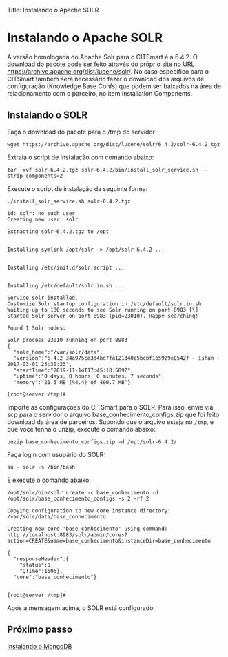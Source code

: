 Title: Instalando o Apache SOLR

# Instalando o Apache SOLR

A versão homologada do Apache Solr para o CITSmart é a 6.4.2. O download do pacote pode ser feito através do próprio site no URL https://archive.apache.org/dist/lucene/solr/. No caso específico para o CITSmart também será necessário fazer o download dos arquivos de configuração (Knowledge Base Confs) que podem ser baixados na área de relacionamento com o parceiro, no item Installation Components.

## Instalando o SOLR

Faça o download do pacote para o /tmp do servidor

``` shell
wget https://archive.apache.org/dist/lucene/solr/6.4.2/solr-6.4.2.tgz
```
Extraia o script de instalação com comando abaixo:

``` shell
tar -xvf solr-6.4.2.tgz solr-6.4.2/bin/install_solr_service.sh --strip-components=2
```
Execute o script de instalação da seguinte forma:

``` shell
./install_solr_service.sh solr-6.4.2.tgz
```

``` shell
id: solr: no such user
Creating new user: solr

Extracting solr-6.4.2.tgz to /opt


Installing symlink /opt/solr -> /opt/solr-6.4.2 ...


Installing /etc/init.d/solr script ...


Installing /etc/default/solr.in.sh ...

Service solr installed.
Customize Solr startup configuration in /etc/default/solr.in.sh
Waiting up to 180 seconds to see Solr running on port 8983 [\]
Started Solr server on port 8983 (pid=23010). Happy searching!

Found 1 Solr nodes:

Solr process 23010 running on port 8983
{
  "solr_home":"/var/solr/data",
  "version":"6.4.2 34a975ca3d4bd7fa121340e5bcbf165929e0542f - ishan - 2017-03-01 23:30:23",
  "startTime":"2019-11-14T17:45:18.589Z",
  "uptime":"0 days, 0 hours, 0 minutes, 7 seconds",
  "memory":"21.5 MB (%4.4) of 490.7 MB"}

[root@server /tmp]#

```
Importe as configurações do CITSmart para o SOLR. Para isso, envie via scp  para o servidor o arquivo base_conhecimento_configs.zip que foi feito download da área de parceiros. Supondo que o arquivo esteja no `/tmp`, e que você tenha o unzip, execute o comando abaixo:

``` shell
unzip base_conhecimento_configs.zip -d /opt/solr-6.4.2/
```
Faça login com usupário do SOLR:

``` shell
su - solr -s /bin/bash
```
E execute o comando abaixo:

``` shell
/opt/solr/bin/solr create -c base_conhecimento -d /opt/solr/base_conhecimento_configs -s 2 -rf 2
```
``` shell
Copying configuration to new core instance directory:
/var/solr/data/base_conhecimento

Creating new core 'base_conhecimento' using command:
http://localhost:8983/solr/admin/cores?action=CREATE&name=base_conhecimento&instanceDir=base_conhecimento

{
  "responseHeader":{
    "status":0,
    "QTime":1606},
  "core":"base_conhecimento"}


[root@server /tmp]#

```
Após a mensagem acima, o SOLR está configurado.


## Próximo passo

[Instalando o MongoDB][1]

[1]:/pt-br/citsmart-platform-9/get-started/installation-and-upgrade/perform-installation/install-mongo.html
